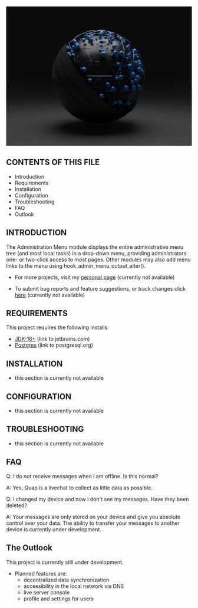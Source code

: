 ![Quap](./Client/DesktopApp/src/main/resources/com/quap/images/splashBackground.jpg)

CONTENTS OF THIS FILE
---------------------

* Introduction
* Requirements
* Installation
* Configuration
* Troubleshooting
* FAQ
* Outlook

INTRODUCTION
------------

The Administration Menu module displays the entire administrative menu tree
(and most local tasks) in a drop-down menu, providing administrators one- or
two-click access to most pages.  Other modules may also add menu links to the
menu using hook_admin_menu_output_alter().

* For more projects, visit my [personal page](https://leartpro.github.io/) (currently not available)


* To submit bug reports and feature suggestions, or track changes click [here](https://leartpro.github.io/issues/) (currently not available)

REQUIREMENTS
------------

This project requires the following installs:

* [JDK-16+](https://www.jetbrains.com/help/idea/sdk.html) (link to jetbrains.com)
* [Postgres](https://www.postgresql.org/) (link to postgresql.org)

INSTALLATION
------------

* this section is currently not available

CONFIGURATION
-------------

* this section is currently not available

TROUBLESHOOTING
---------------

* this section is currently not available

FAQ
---

Q: I do not receive messages when I am offline. Is this normal?

A: Yes, Quap is a livechat to collect as little data as possible.

Q: I changed my device and now I don't see my messages. Have they been deleted?

A: Your messages are only stored on your device and give you absolute control over your data. 
   The ability to transfer your messages to another device is currently under development.


The Outlook
-----------

This project is currently still under development.

* Planned features are:
  - decentralized data synchronization
  - accessibility in the local network via DNS
  - live server console
  - profile and settings for users


